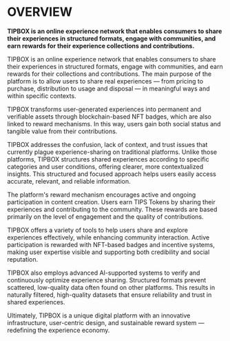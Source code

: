 # **OVERVIEW**

**TIPBOX is an online experience network that enables consumers to share their experiences in structured formats, engage with communities, and earn rewards for their experience collections and contributions.**

TIPBOX is an online experience network that enables consumers to share their experiences in structured formats, engage with communities, and earn rewards for their collections and contributions. The main purpose of the platform is to allow users to share real experiences — from pricing to purchase, distribution to usage and disposal — in meaningful ways and within specific contexts.

TIPBOX transforms user-generated experiences into permanent and verifiable assets through blockchain-based NFT badges, which are also linked to reward mechanisms. In this way, users gain both social status and tangible value from their contributions.

TIPBOX addresses the confusion, lack of context, and trust issues that currently plague experience-sharing on traditional platforms. Unlike those platforms, TIPBOX structures shared experiences according to specific categories and user conditions, offering clearer, more contextualized insights. This structured and focused approach helps users easily access accurate, relevant, and reliable information.

The platform's reward mechanism encourages active and ongoing participation in content creation. Users earn TIPS Tokens by sharing their experiences and contributing to the community. These rewards are based primarily on the level of engagement and the quality of contributions.

TIPBOX offers a variety of tools to help users share and explore experiences effectively, while enhancing community interaction. Active participation is rewarded with NFT-based badges and incentive systems, making user expertise visible and supporting both credibility and social reputation.

TIPBOX also employs advanced AI-supported systems to verify and continuously optimize experience sharing. Structured formats prevent scattered, low-quality data often found on other platforms. This results in naturally filtered, high-quality datasets that ensure reliability and trust in shared experiences.

Ultimately, TIPBOX is a unique digital platform with an innovative infrastructure, user-centric design, and sustainable reward system — redefining the experience economy. 